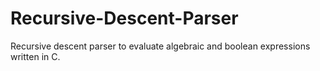 # Recursive-Descent-Parser

Recursive descent parser to evaluate algebraic and boolean expressions written in C.
